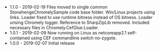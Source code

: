 
* 1.1.0 - 2019-02-19 Files moved to single common StonehengeChromelySample code base folder. Win/Linux projects using links.
	      Loader fixed to use runtime bitness instead of OS bitness. Loader unsing Chromely logger.
		  Reference to SharpZipLib removed. Included necessary files in Chromely.CefGlue.Loader.
* 1.0.1 - 2019-02-09 Now running on Linux as netcoreapp2.1 self-contained using CEF commandline switch no-zygote.
* 1.0.0 - 2019-02-07 Initial release

